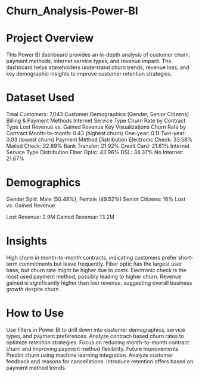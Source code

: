 # Churn_Analysis-Power-BI
# Project Overview
This Power BI dashboard provides an in-depth analysis of customer churn, payment methods, internet service types, and revenue impact. The dashboard helps stakeholders understand churn trends, revenue loss, and key demographic insights to improve customer retention strategies.

# Dataset Used
Total Customers: 7,043
Customer Demographics (Gender, Senior Citizens)
Billing & Payment Methods
Internet Service Type
Churn Rate by Contract Type
Lost Revenue vs. Gained Revenue
Key Visualizations
Churn Rate by Contract
Month-to-month: 0.43 (highest churn)
One-year: 0.11
Two-year: 0.03 (lowest churn)
Payment Method Distribution
Electronic Check: 33.58%
Mailed Check: 22.89%
Bank Transfer: 21.92%
Credit Card: 21.61%
Internet Service Type Distribution
Fiber Optic: 43.96%
DSL: 34.37%
No Internet: 21.67%

# Demographics
Gender Split: Male (50.48%), Female (49.52%)
Senior Citizens: 16%
Lost vs. Gained Revenue

Lost Revenue: 2.9M
Gained Revenue: 13.2M

# Insights
High churn in month-to-month contracts, indicating customers prefer short-term commitments but leave frequently.
Fiber optic has the largest user base, but churn rate might be higher due to costs.
Electronic check is the most used payment method, possibly leading to higher churn.
Revenue gained is significantly higher than lost revenue, suggesting overall business growth despite churn.


# How to Use
Use filters in Power BI to drill down into customer demographics, service types, and payment preferences.
Analyze contract-based churn rates to optimize retention strategies.
Focus on reducing month-to-month contract churn and improving payment method flexibility.
Future Improvements
Predict churn using machine learning integration.
Analyze customer feedback and reasons for cancellations.
Introduce retention offers based on payment method trends.
